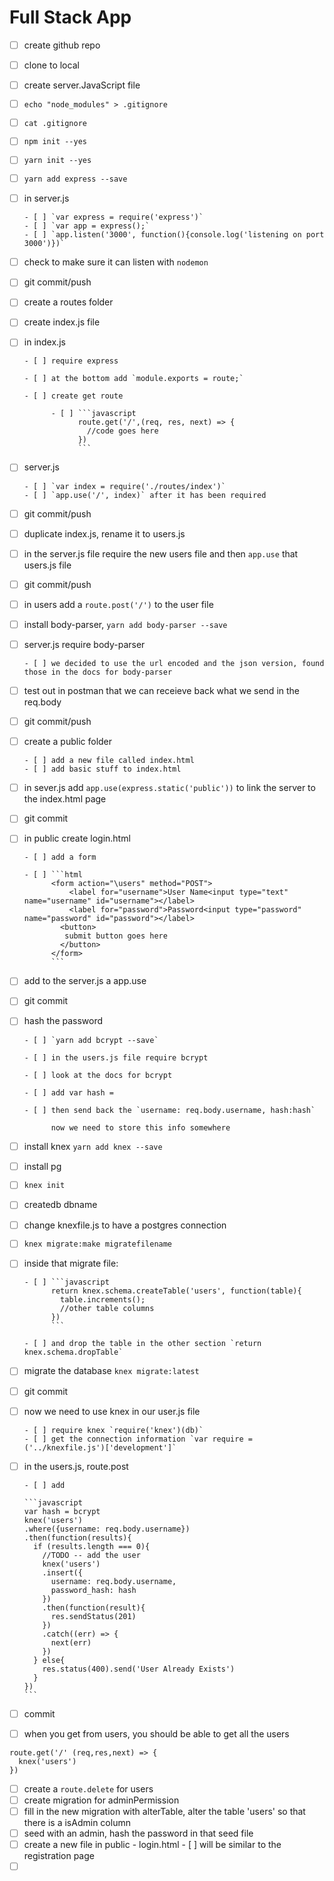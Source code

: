 # Full Stack App

- [ ] create github repo

- [ ] clone to local

- [ ] create server.JavaScript file

- [ ] `echo "node_modules" > .gitignore`

- [ ] `cat .gitignore`

- [ ] `npm init --yes`

- [ ] `yarn init --yes`

- [ ] `yarn add express --save`

- [ ] in server.js

      - [ ] `var express = require('express')`
      - [ ] `var app = express();`
      - [ ] `app.listen('3000', function(){console.log('listening on port 3000')})`

- [ ] check to make sure it can listen with `nodemon`

- [ ] git commit/push

- [ ] create a routes folder

- [ ] create index.js file

- [ ] in index.js

      - [ ] require express

      - [ ] at the bottom add `module.exports = route;`

      - [ ] create get route

            - [ ] ```javascript
                  route.get('/',(req, res, next) => {
                    //code goes here
                  })
                  ```


- [ ] server.js

      - [ ] `var index = require('./routes/index')`
      - [ ] `app.use('/', index)` after it has been required

- [ ] git commit/push

- [ ] duplicate index.js, rename it to users.js

- [ ] in the server.js file require the new users file and then `app.use` that users.js file

- [ ] git commit/push

- [ ] in users add a `route.post('/')` to the user file

- [ ] install body-parser, `yarn add body-parser --save`

- [ ] server.js require body-parser

      - [ ] we decided to use the url encoded and the json version, found those in the docs for body-parser

- [ ] test out in postman that we can receieve back what we send in the req.body

- [ ] git commit/push

- [ ] create a public folder

      - [ ] add a new file called index.html
      - [ ] add basic stuff to index.html

- [ ] in sever.js add `app.use(express.static('public'))` to link the server to the index.html page

- [ ] git commit

- [ ] in public create login.html

      - [ ] add a form 

      - [ ] ```html
            <form action="\users" method="POST">
            	<label for="username">User Name<input type="text" name="username" id="username"></label>
            	<label for="password">Password<input type="password" name="password" id="password"></label>
              <button>
               submit button goes here 
              </button>
            </form>
            ```


- [ ] add to the server.js a app.use

- [ ] git commit

- [ ] hash the password

      - [ ] `yarn add bcrypt --save`

      - [ ] in the users.js file require bcrypt

      - [ ] look at the docs for bcrypt

      - [ ] add var hash =

      - [ ] then send back the `username: req.body.username, hash:hash`

            now we need to store this info somewhere

- [ ] install knex `yarn add knex --save`

- [ ] install pg

- [ ] `knex init`

- [ ] createdb dbname

- [ ] change knexfile.js to have a postgres connection

- [ ] `knex migrate:make migratefilename`

- [ ] inside that migrate file:

      - [ ] ```javascript
            return knex.schema.createTable('users', function(table){
              table.increments();
              //other table columns
            })
            ```

      - [ ] and drop the table in the other section `return knex.schema.dropTable`

- [ ] migrate the database `knex migrate:latest`

- [ ] git commit

- [ ] now we need to use knex in our user.js file

      - [ ] require knex `require('knex')(db)`
      - [ ] get the connection information `var require = ('../knexfile.js')['development']`

- [ ] in the users.js, route.post

      - [ ] add

      ```javascript
      var hash = bcrypt
      knex('users')
      .where({username: req.body.username})
      .then(function(results){
        if (results.length === 0){
          //TODO -- add the user
          knex('users')
          .insert({
            username: req.body.username,
            password_hash: hash
          })
          .then(function(result){
            res.sendStatus(201)
          })
          .catch((err) => {
            next(err)
          })
        } else{
          res.status(400).send('User Already Exists')
        }
      })
      ```


- [ ] commit
- [ ] when you get from users, you should be able to get all the users

```
route.get('/' (req,res,next) => {
  knex('users')
})
```

- [ ] create a `route.delete` for users
- [ ] create migration for adminPermission
- [ ] fill in the new migration with alterTable, alter the table 'users' so that there is a isAdmin column
- [ ] seed with an admin, hash the password in that seed file
- [ ] create a new file in public - login.html
      - [ ] will be similar to the registration page
- [ ] ​